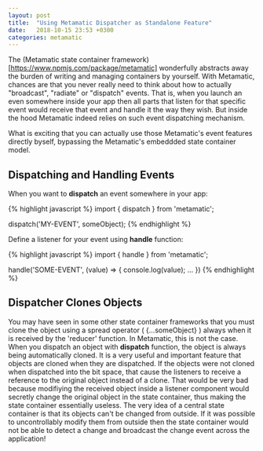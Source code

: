 ```yaml
---
layout: post
title:  "Using Metamatic Dispatcher as Standalone Feature"
date:   2018-10-15 23:53 +0300
categories: metamatic
---
```


The (Metamatic state container framework)[https://www.npmjs.com/package/metamatic] wonderfully abstracts away the burden of writing and managing containers by yourself. With Metamatic, chances are
that you never really need to think about how to actually "broadcast", "radiate" or "dispatch" events. That is, when you launch an even somewhere inside
your app then all parts that listen for that specific event would receive that event and handle it the way they wish. But inside the hood Metamatic indeed
relies on such event dispatching mechanism. 

What is exciting that you can actually use those Metamatic's event features directly byself, bypassing the Metamatic's embeddded state container model.

## Dispatching and Handling Events

When you want to **dispatch** an event somewhere in your app:

{% highlight javascript %}
import { dispatch } from 'metamatic';

dispatch('MY-EVENT', someObject);
{% endhighlight %}

Define a listener for your event using **handle** function:

{% highlight javascript %}
import { handle } from 'metamatic';

handle('SOME-EVENT', (value) => {
console.log(value);
...
})
{% endhighlight %}

## Dispatcher Clones Objects

You may have seen in some other state container frameworks that you must clone the object using a spread operator ( {...someObject} ) always when it is received by the 'reducer' function. In Metamatic, this is not the case. When you dispatch an object with **dispatch** function, the object
is always being automatically cloned. It is a very useful and important feature that objects are cloned when they are dispatched.  If the objects were not
cloned when dispatched into the bit space, that cause the listeners to receive a reference to the original object instead of a clone. That would be
very bad because modifiying the received object inside a listener component would secretly change the original object in the state container, thus making
the state container essentially useless. The very idea of a central state container is that
its objects can't be changed from outside. If it was possible to uncontrollably modify them from outside then the state container would not be able to detect a change and broadcast the change event across the application!


